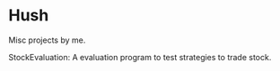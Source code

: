 # Hush
Misc projects by me.

StockEvaluation: A evaluation program to test strategies to trade stock.